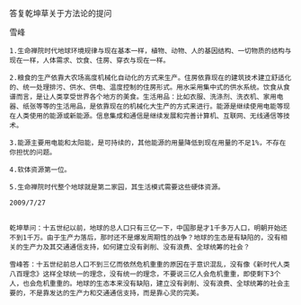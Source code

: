 答复乾坤草关于方法论的提问

雪峰


    1.生命禅院时代地球环境规律与现在基本一样，植物、动物、人的基因结构、一切物质的结构与现在一样，人体需求、饮食、住房、穿衣与现在一样。

    2.粮食的生产依靠大农场高度机械化自动化的方式来生产。住房依靠现在的建筑技术建立舒适化的、统一处理排污、供水、供电、温度控制的住房形式。用水采用集中式的供水系统。饮食从食谱而言，是让人类享受世界各个地方的美食。生活用品：比如衣服、洗涤剂、洗衣机、家用电器、纸张等等的生活用品，是依靠现在的机械化大生产的方式来进行。能源是继续使用电能等现在人类使用的能源或新能源。信息集成和通信是继续发展和完善计算机、互联网、无线通信等技术。

    3.能源主要用电能和太阳能，是可持续的，其他能源的用量降低到现在用量的不足1%，不存在你担忧的问题。

    4.软体资源第一位。

    5.生命禅院时代整个地球就是第二家园，其生活模式需要这些硬体资源。

    2009/7/27


    乾坤草问：十五世纪以前，地球的总人口只有三亿一下，中国那是才1千多万人口，明朝开始还不到1千万。由于生产力落后，那时还不是爆发周期性的战争？地球的生态是有缺陷的，没有相关的生产力及其交通通信支持，如何建立没有剥削、没有浪费、全球统筹的社会？

    雪峰答：十五世纪前总人口不到三亿而依然危机重重的原因在于意识混乱，没有像《新时代人类八百理念》这样全球统一的理念，没有统一的理念，不要说三亿人会危机重重，即使剩下3个人，也会危机重重的。地球的生态本来没有缺陷，建立没有剥削、没有浪费、全球统筹的社会主要的，不是靠发达的生产力和交通通信支持，而是靠心灵的完美。




